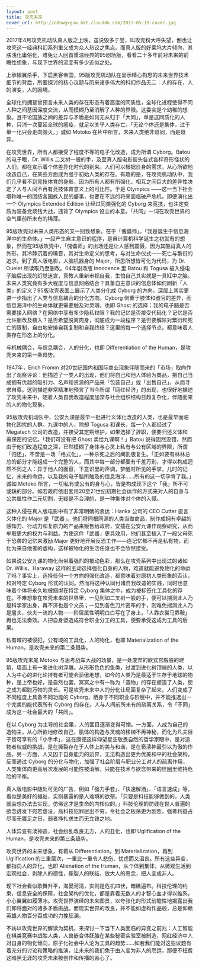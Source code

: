 ```yaml
---
layout: post
title: 攻壳未来
cover_url: http://o8nwgxguw.bkt.clouddn.com/2017-05-19-cover.jpg
---
```


2017年4月攻壳机动队真人版之上映，虽说毁多于誉，叫攻壳粉大呼失望，倒也让攻壳这一经典科幻系列重又成为众人热议之焦点。而真人版的好莱坞大片倾向，其肤浅化庸俗化，难免让人回首重温经典的95剧场版，看看二十多年前对未来的前瞻性想象，与现下世界的流变有多少近似之处。

上承银翼杀手，下启黑客帝国，95版攻壳机动队在呈示精心构思的未来世界技术细节的背后，所要探讨的核心议题与历来诸多伟大的科幻作品无二：人的存在，人的演变，人的困境。

全球化的拥趸曾预言未来人类的存在形态有着高度的同质性，全球化进程使得不同人种之间基因深度交流，从而模糊乃至消解了人种的界限。这委实是个幼稚的想象。且不论国族之间的差异与矛盾是如何无从归于「大同」，单是这同质化的人种，只消一次蔓延全球的瘟疫，就足以关乎人类存亡。「无论个体还是集体，过于单一化只会走向毁灭。」诚如 Motoko 在片中所言，未来人类绝非趋同，而是趋异。

在攻壳世界，所有人都接受了程度不等的电子化改造，成为所谓 Cyborg。Batou 的电子眼，Dr. Willis 二叉树一般的手，及至真人版电影街头各式各样奇形怪状的人们，都在宣示着个体差异化时代的到来。人们可以根据自身的需求，从心所欲地改造自己，在某些方面成为强于初始人类的存在。有趣的是，在攻壳机动队中，我们几乎看不到竞技体育的身影，因为所有人都有所强化，相互之间巨大的差异性决定了人与人间不再有竞技体育意义上的可比性。于是 Olympics ——这一当下社会堪称唯一的团结各国族人民的盛事，也要在不远的将来面临破产危机。即便演化出一个 Olympics Extended Edition 让经过同类强化的 Cyborg 来竞技，也注定变质为装备党烧钱大战，违背了 Olympics 设立的本意。「共同」一词在攻壳世界的空气里前所未有的稀薄。

95版攻壳对未来人类形态的又一别致想象，在于「傀儡师」。「我是诞生于信息海洋中的生命体。」一段产生自主意识的程序，是自计算机科学诞生之初就有的想象，然而在95版攻壳中，「傀儡师」的出场还是让人感到震慑，因为其酷肖真人的外形，其冷静沉着的嗓音，其对生命定义的思考，与对生命仪式——死亡与繁衍的追求。到了真人版电影，人脑机器身的 Major，所思所想皆可化为代码，为 Dr. Ouelet 所读取乃至删改。04年剧场版 Innocence 里 Batou 和 Togusa 被入侵电子脑后出现的幻觉迷宫，真教人重新审视自我，生怕自己其实就是一具缸中之脑。未来人类究竟有多大程度与信息网络结合？具备自主意识的信息体如何刷新「人类」的定义？95版攻壳表面上展示了人类分化成 Cyborg 的方向，深层上其实更进一步指出了人类与信息耦合的分化方向。Cyborg 侧重于肢体和器官的差异，而信息海洋中的生命体就更需要触及对灵魂，也即 Ghost 的选择：我的电子脑是否需要接入网络？在网络中享有多少隐私权限？我的记忆是否接受代码化？记忆是否允许删改及植入？是否希望脱离肉身，彻底成为一段程序？是否要解除对繁衍和死亡的限制，自由地安排自我复制和自我终结？这里的每一个选择节点，都意味着人类存在形态上的分化。

与机械耦合，与信息耦合，人的分化，也即 Differentiation of the Human，是攻壳未来的第一条趋势。

1947年，Erich Fromm 对20世纪国内和国际商业现象伴随而来的「市场」取向作出了观察评论：他描述了一类人的出现，他们将自己和他人体验为商品，把自己当成拥有优越的吸引力、名声和资源的产品来「包装自己」或「出售自己」，从而寻求自尊。这则描述非常精准地预言了当今所谓「网红经济」的出现，也很好地描述了攻壳未来中，随着人类自我改造程度加深与社会组织结构日趋复杂化，伴随而来的人的物化现象。

95版攻壳机动队中，公安九课是最早一批进行义体化改造的人类，也是最早面临物化困扰的人群。九课中的人，除却 Togusa 和课长，每一个人都经过了 Megatech 公司的改造，并接受其定期维护，如果选择了辞职，便要归还义体和需保密的记忆。「我们可没有把 Ghost 卖给九课啊！」Batou 说得固然没错，然而由于他们改造程度之深，已然模糊了身体与心灵上私有与公有区域的界限，所谓「归还」，不啻是一场「格式化」，一种杀死之后的阉割版复生。「正如要有林林总总的部分才能组成一个完整的人，而其中每一部分都要有千差万别，才得以构成迥然不同之人：异于他人的面容，下意识里的声调，梦醒时所见的手掌，儿时的记忆，未来的命运，以及我的电子脑所触及的信息海洋……所有的这一切孕育了我。」诚如 Motoko 所言，一切私有或公有的身与心，皆是构成现下这个「我」所不可或缺的部分。如若政府依旧套用20至21世纪初期社会运作的方式来对人的自身与公共属性作二元切割，无疑是不合理的，是一种集体对个体的入侵。

这种入侵在真人版电影中有了非常明确的表达：Hanka 公司的 CEO Cutter 直言义体化的 Major 是「武器」。他们将同根同源的人类当做商品，制作成拥有卓越的感知力、行动力和复原力的产品来贩售给政府，安插在公安九课作观察研究，从而牟取更大的权力与利益。为使这件「武器」更具效用，他们甚至植入了一段父母死于恐袭的记忆来激励 Major 更好地开展反恐工作——连记忆都不再是私有物，而化为来自他者的虚构，这样被物化的生活任谁也不会欣然接受。

如果说公安九课的物化尚带着强烈的被动色彩，那么在攻壳系列中出现过的诸如 Dr. Willis、Haraway 这样的主动选择强化自身的人物，难道就能避免物化的命运了吗？事实上，选择任何一个方向的强化改造，都意味着对原初人类形象的否认，和对特定 Cyborg 形式的认同。然而将这种认同付诸自我改造的实践，同时也意味着个体将永久地被捆绑在特定 Cyborg 集体之中，成为被标签化工具化的存在。不难想象在攻壳未来的世界里，一见到如二叉树一般的手，便可以揣测此人乃是科学家出身，再不济也是个文员；一见到各色刀片密布的手，则难免揣测此人乃是屠夫、伙夫一流的人物——阶层属性明明白白写在了身上，「人靠衣裳马靠鞍」再也无法奏效。人把自身塑造成符合职业分工的工具，便要承受这成为工具的后果。

私有域的被侵犯，公有域的工具化，人的物化，也即 Materialization of the Human，是攻壳未来的第二条趋势。

95版攻壳末尾 Motoko 与思考战车大战的场景，是一处废弃的欧式宫殿般的建筑，墙面上有一套进化树浮雕。从形形色色的鱼类，过渡到进化树顶端的人类，以人为中心的进化论持有者可能会骄傲地想，如今的人类乃是最适于生存于地球的物种，是上帝也好，是自然也罢，冥冥之中有一称为「造物」的存在塑造了人类，使之成为超脱万物的灵长。可是攻壳未来中人的分化让局面复杂了起来，人们变成了不同程度上具备不同功能的 Cyborg，栖身于不同职业与阶层中，并不能推选出一个完美的能代表所有 Cyborg 的存在。人与人间前所未有的疏离关系，令「不同」成为这一社会最大的「共同」。

在以 Cyborg 为主导的社会里，人的面目逐渐变得可憎。一方面，人成为自己的造物主，从心所欲地修改自己，肌体的构造与灵魂的移植不再神秘，而化为凡夫俗子皆可享有的「小手术」，这在康德这样仰望星空敬畏自然的哲学家眼中，是对造物者权威的挑战，是在撕裂存在于人体上的美与和谐，是在亵渎神最引以为傲的作品。另一方面，人又囚于自身能力的边界，无法构造出更为优美和平的社会架构，反而通过 Cyborg 的分化与物化，加强了社会阶层与职业分工对人的疏离作用，人类集体向更高层次发展的可能性被消解，只能在技术与欲念带来的怪圈里维持危险的平衡。

真人版电影中随处可见的广告，例如「强力手套」、「快速解酒」、「语言速成」等，看似是美好的福祉，实则暴露的是人难填的欲壑。「只要是科技能够做到的，人类就会想办法去实现，仿佛这才是生命的内核似的。」科技伦理的防线在世人普遍的欲念迸发下宛若虚设，高科技犯罪层出不穷，令社会之板荡更为剧烈，强者利益占尽而无餍足之日，弱者挣扎求生而无立锥之地。

人体异变有渎神造，社会纷乱改良无方，人的丑化，也即 Uglification of the Human，是攻壳未来的第三条趋势。

攻壳世界的未来想象，有着从 Differentiation，到 Materialization，再到 Uglification 的三重层次，一重比一重令人悲伤、忧虑而又沮丧。所有这些异变，都指向人的异化，也即 Alienation of the Human，从个体到集体，从微观生活到宏观社会，剥除人的德性，撕裂人的联结，放大人的恶念，把人变成非人。

现下社会看似歌舞升平，海晏河清，实则是危机四伏，暗礁遍布。科技伦理的约束，信息安全的保障，社会架构的优化，都是靠着无数人的才智心血才得以维系，小心翼翼如履薄冰。攻壳世界演绎的未来图景，以夸张化的形式前瞻性地揭露出我们即将面对的诸多矛盾挑战。而现实世界的改良，并不能如虚构作品般，总是仰赖英雄人物百分百成功的力挽狂澜。

不妨以攻壳世界的解读为契机，来探讨一下当下人类面临的异变之前兆：人工智能在棋类竞赛中战胜人类，人兽嵌合体胚胎在某些秘密实验室被制造，网红经济中人对自身的物化倾向，原子化社会中人沦为工具的趋势……如若我们能对这些议题有着充分的讨论和策略的推演，让未来的我们免于由人变为非人的厄运，那便不枉费这暗黑无涯的攻壳未来被创作和传播的苦心了。
